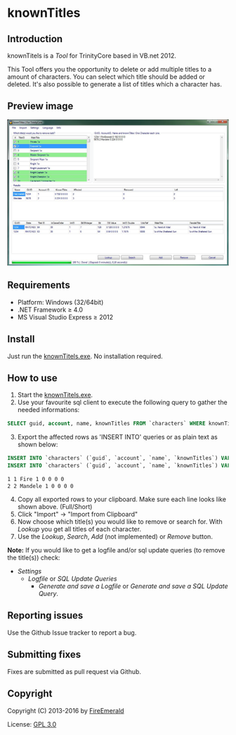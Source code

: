 ﻿# knownTitles

## Introduction

knownTitels is a *Tool* for TrinityCore based in VB.net 2012.

This Tool offers you the opportunity to delete or add multiple titles to a amount of characters.
You can select which title should be added or deleted. It's also possible to generate a list of titles which a character has.


## Preview image

![preview](img/preview.jpg)


## Requirements

+ Platform: Windows (32/64bit)
+ .NET Framework ≥ 4.0
+ MS Visual Studio Express ≥ 2012


## Install

Just run the [knownTitels.exe](https://github.com/FireEmerald/knownTitles/raw/master/pre-compiled/knownTitles.exe). No installation required.


## How to use

1. Start the [knownTitels.exe](https://github.com/FireEmerald/knownTitles/raw/master/pre-compiled/knownTitles.exe).
2. Use your favourite sql client to execute the following query to gather the needed informations:
  ```sql
  SELECT guid, account, name, knownTitles FROM `characters` WHERE knownTitles != '0 0 0 0 0 0 ';
  ```

3. Export the affected rows as 'INSERT INTO' queries or as plain text as shown below:
  ```sql
  INSERT INTO `characters` (`guid`, `account`, `name`, `knownTitles`) VALUES (1, 1, 'Fire', '1 0 0 0 0 0 ');
  INSERT INTO `characters` (`guid`, `account`, `name`, `knownTitles`) VALUES (2, 2, 'Mandele', '1 0 0 0 0 0 ');
  ```
  ```
  1 1 Fire 1 0 0 0 0
  2 2 Mandele 1 0 0 0 0
  ```

4. Copy all exported rows to your clipboard. Make sure each line looks like shown above. (Full/Short)
5. Click "Import" -> "Import from Clipboard"
6. Now choose which title(s) you would like to remove or search for. With *Lookup* you get all titles of each character.
7. Use the *Lookup*, *Search*, *Add* (not implemented) or *Remove* button.

**Note:** If you would like to get a logfile and/or sql update queries (to remove the title(s)) check:
* *Settings*
  * *Logfile* or *SQL Update Queries*
    * *Generate and save a Logfile* or *Generate and save a SQL Update Query*.


## Reporting issues

Use the Github Issue tracker to report a bug.


## Submitting fixes

Fixes are submitted as pull request via Github.


## Copyright

Copyright (C) 2013-2016 by [FireEmerald](https://github.com/FireEmerald)

License: [GPL 3.0](LICENSE)
